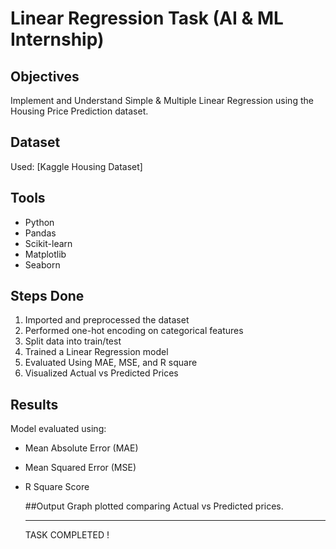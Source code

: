 # Linear Regression Task (AI & ML Internship)

## Objectives
Implement and Understand Simple & Multiple Linear Regression using the Housing Price Prediction dataset.

## Dataset
Used: [Kaggle Housing Dataset]

## Tools
- Python
- Pandas
- Scikit-learn
- Matplotlib
- Seaborn
## Steps Done
1. Imported and preprocessed the dataset
2. Performed one-hot encoding on categorical features
3. Split data into train/test
4. Trained a Linear Regression model
5. Evaluated Using MAE, MSE, and R square
6. Visualized Actual vs Predicted Prices

## Results
Model evaluated using:
- Mean Absolute Error (MAE)
- Mean Squared Error (MSE)
- R Square Score

  ##Output
  Graph plotted comparing Actual vs Predicted prices.

  ---

  TASK COMPLETED !
